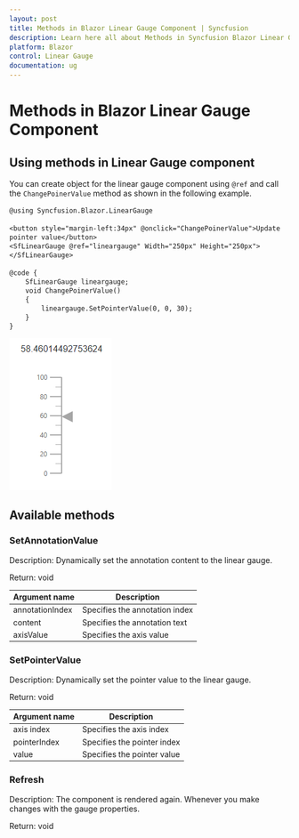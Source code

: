 ```yaml
---
layout: post
title: Methods in Blazor Linear Gauge Component | Syncfusion
description: Learn here all about Methods in Syncfusion Blazor Linear Gauge component and more.
platform: Blazor
control: Linear Gauge
documentation: ug
---
```


# Methods in Blazor Linear Gauge Component

## Using methods in Linear Gauge component

You can create object for the linear gauge component using `@ref` and call the `ChangePoinerValue` method as shown in the following example.

```cshtml
@using Syncfusion.Blazor.LinearGauge

<button style="margin-left:34px" @onclick="ChangePoinerValue">Update pointer value</button>
<SfLinearGauge @ref="lineargauge" Width="250px" Height="250px">
</SfLinearGauge>

@code {
    SfLinearGauge lineargauge;
    void ChangePoinerValue()
    {
        lineargauge.SetPointerValue(0, 0, 30);
    }
}
```

![Calling methods in linear gauge](./images/l-gauge-methods.png)

## Available methods

### SetAnnotationValue

Description: Dynamically set the annotation content to the linear gauge.

Return: void

|   Argument name      |   Description                            |
|----------------------| -----------------------------------------|
|     annotationIndex  |    Specifies the annotation index        |
|     content          |    Specifies the annotation text         |
|     axisValue        |    Specifies the axis value              |

### SetPointerValue

Description: Dynamically set the pointer value to the linear gauge.

Return: void

|   Argument name      |   Description                            |
|----------------------| -----------------------------------------|
|     axis index       |    Specifies the axis index              |
|     pointerIndex     |    Specifies the pointer index           |
|     value            |    Specifies the pointer value           |

### Refresh

Description: The component is rendered again. Whenever you make changes with the gauge properties.

Return: void